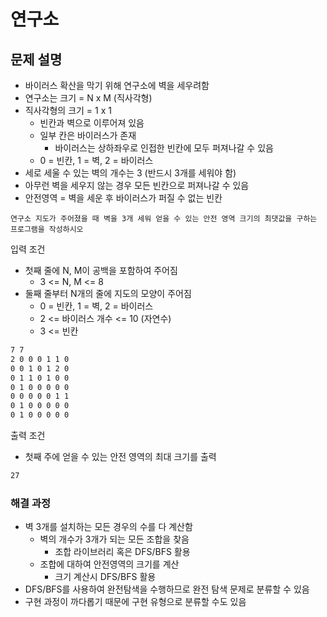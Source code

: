 # 연구소

## 문제 설명

* 바이러스 확산을 막기 위해 연구소에 벽을 세우려함
* 연구소는 크기 = N x M (직사각형)
* 직사각형의 크기 = 1 x 1
  * 빈칸과 벽으로 이루어져 있음
  * 일부 칸은 바이러스가 존재
    * 바이러스는 상하좌우로 인접한 빈칸에 모두 퍼져나갈 수 있음
  * 0 = 빈칸, 1 = 벽, 2 = 바이러스
* 세로 세울 수 있는 벽의 개수는 3 (반드시 3개를 세워야 함)
* 아무런 벽을 세우지 않는 경우 모든 빈칸으로 퍼져나갈 수 있음
* 안전영역 = 벽을 세운 후 바이러스가 퍼질 수 없는 빈칸

`연구소 지도가 주어졌을 때 벽을 3개 세워 얻을 수 있는 안전 영역 크기의 최댓값을 구하는 프로그램을 작성하시오`

입력 조건

* 첫째 줄에 N, M이 공백을 포함하여 주어짐
  * 3 <= N, M <= 8
* 둘째 줄부터 N개의 줄에 지도의 모양이 주어짐
  * 0 = 빈칸, 1 = 벽, 2 = 바이러스
  * 2 <= 바이러스 개수 <= 10 (자연수)
  * 3 <= 빈칸

```txt
7 7
2 0 0 0 1 1 0
0 0 1 0 1 2 0
0 1 1 0 1 0 0
0 1 0 0 0 0 0
0 0 0 0 0 1 1
0 1 0 0 0 0 0
0 1 0 0 0 0 0
```

출력 조건

* 첫째 주에 얻을 수 있는 안전 영역의 최대 크기를 출력

```txt
27
```

### 해결 과정

* 벽 3개를 설치하는 모든 경우의 수를 다 계산함
  * 벽의 개수가 3개가 되는 모든 조합을 찾음
    * 조합 라이브러리 혹은 DFS/BFS 활용
  * 조합에 대하여 안전영역의 크기를 계산
    * 크기 계산시 DFS/BFS 활용
* DFS/BFS를 사용하여 완전탐색을 수행하므로 완전 탐색 문제로 분류할 수 있음
* 구현 과정이 까다롭기 때문에 구현 유형으로 분류할 수도 있음
